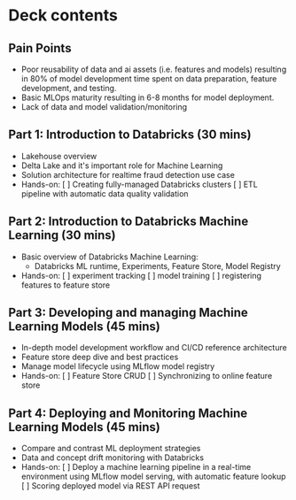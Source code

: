 # Deck contents

## Pain Points
- Poor reusability of data and ai assets (i.e. features and models) resulting in 80% of model development time spent on data preparation, feature development, and testing.
- Basic MLOps maturity resulting in 6-8 months for model deployment.
- Lack of data and model validation/monitoring


## Part 1: Introduction to Databricks (30 mins)
- Lakehouse overview
- Delta Lake and it's important role for Machine Learning 
- Solution architecture for realtime fraud detection use case
- Hands-on:
  [ ] Creating fully-managed Databricks clusters
  [ ] ETL pipeline with automatic data quality validation 

## Part 2: Introduction to Databricks Machine Learning (30 mins)
- Basic overview of Databricks Machine Learning: 
  - Databricks ML runtime, Experiments, Feature Store, Model Registry
- Hands-on: 
  [ ] experiment tracking 
  [ ] model training
  [ ] registering features to feature store


## Part 3: Developing and managing Machine Learning Models (45 mins)
- In-depth model development workflow and CI/CD reference architecture
- Feature store deep dive and best practices
- Manage model lifecycle using MLflow model registry
- Hands-on: 
  [ ] Feature Store CRUD
  [ ] Synchronizing to online feature store


## Part 4: Deploying and Monitoring Machine Learning Models (45 mins)
- Compare and contrast ML deployment strategies
- Data and concept drift monitoring with Databricks
- Hands-on:
  [ ] Deploy a machine learning pipeline in a real-time environment using MLflow model serving, with automatic feature lookup 
  [ ] Scoring deployed model via REST API request 

